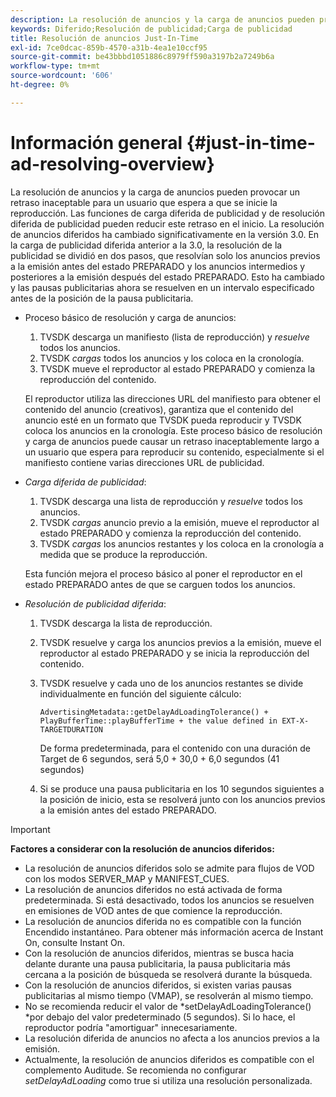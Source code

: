 ```yaml
---
description: La resolución de anuncios y la carga de anuncios pueden provocar un retraso inaceptable para un usuario que espera a que se inicie la reproducción. Las funciones de carga diferida de publicidad y de resolución diferida de publicidad pueden reducir este retraso en el inicio. La resolución de anuncios diferidos ha cambiado significativamente en la versión 3.0. En la carga de publicidad diferida anterior a la 3.0, la resolución de la publicidad se dividió en dos pasos, que resolvían solo los anuncios previos a la emisión antes del estado PREPARADO y los anuncios intermedios y posteriores a la emisión después del estado PREPARADO. Esto ha cambiado y las pausas publicitarias ahora se resuelven en un intervalo especificado antes de la posición de la pausa publicitaria.
keywords: Diferido;Resolución de publicidad;Carga de publicidad
title: Resolución de anuncios Just-In-Time
exl-id: 7ce0dcac-859b-4570-a31b-4ea1e10ccf95
source-git-commit: be43bbbd1051886c8979ff590a3197b2a7249b6a
workflow-type: tm+mt
source-wordcount: '606'
ht-degree: 0%

---
```


# Información general {#just-in-time-ad-resolving-overview}

La resolución de anuncios y la carga de anuncios pueden provocar un retraso inaceptable para un usuario que espera a que se inicie la reproducción. Las funciones de carga diferida de publicidad y de resolución diferida de publicidad pueden reducir este retraso en el inicio. La resolución de anuncios diferidos ha cambiado significativamente en la versión 3.0. En la carga de publicidad diferida anterior a la 3.0, la resolución de la publicidad se dividió en dos pasos, que resolvían solo los anuncios previos a la emisión antes del estado PREPARADO y los anuncios intermedios y posteriores a la emisión después del estado PREPARADO. Esto ha cambiado y las pausas publicitarias ahora se resuelven en un intervalo especificado antes de la posición de la pausa publicitaria.

* Proceso básico de resolución y carga de anuncios:

   1. TVSDK descarga un manifiesto (lista de reproducción) y *resuelve* todos los anuncios.
   1. TVSDK *cargas* todos los anuncios y los coloca en la cronología.
   1. TVSDK mueve el reproductor al estado PREPARADO y comienza la reproducción del contenido.

   El reproductor utiliza las direcciones URL del manifiesto para obtener el contenido del anuncio (creativos), garantiza que el contenido del anuncio esté en un formato que TVSDK pueda reproducir y TVSDK coloca los anuncios en la cronología. Este proceso básico de resolución y carga de anuncios puede causar un retraso inaceptablemente largo a un usuario que espera para reproducir su contenido, especialmente si el manifiesto contiene varias direcciones URL de publicidad.

* *Carga diferida de publicidad*:

   1. TVSDK descarga una lista de reproducción y *resuelve* todos los anuncios.
   1. TVSDK *cargas* anuncio previo a la emisión, mueve el reproductor al estado PREPARADO y comienza la reproducción del contenido.
   1. TVSDK *cargas* los anuncios restantes y los coloca en la cronología a medida que se produce la reproducción.

   Esta función mejora el proceso básico al poner el reproductor en el estado PREPARADO antes de que se carguen todos los anuncios.

* *Resolución de publicidad diferida*:

   1. TVSDK descarga la lista de reproducción.
   1. TVSDK resuelve y carga los anuncios previos a la emisión, mueve el reproductor al estado PREPARADO y se inicia la reproducción del contenido.
   1. TVSDK resuelve y cada uno de los anuncios restantes se divide individualmente en función del siguiente cálculo:

      `AdvertisingMetadata::getDelayAdLoadingTolerance() + PlayBufferTime::playBufferTime + the value defined in EXT-X-TARGETDURATION`

      De forma predeterminada, para el contenido con una duración de Target de 6 segundos, será 5,0 + 30,0 + 6,0 segundos (41 segundos)

   1. Si se produce una pausa publicitaria en los 10 segundos siguientes a la posición de inicio, esta se resolverá junto con los anuncios previos a la emisión antes del estado PREPARADO.

>[!IMPORTANT]
>
>**Factores a considerar con la resolución de anuncios diferidos:**
>
>* La resolución de anuncios diferidos solo se admite para flujos de VOD con los modos SERVER_MAP y MANIFEST_CUES.
>* La resolución de anuncios diferidos no está activada de forma predeterminada. Si está desactivado, todos los anuncios se resuelven en emisiones de VOD antes de que comience la reproducción.
>* La resolución de anuncios diferida no es compatible con la función Encendido instantáneo. Para obtener más información acerca de Instant On, consulte Instant On.
>* Con la resolución de anuncios diferidos, mientras se busca hacia delante durante una pausa publicitaria, la pausa publicitaria más cercana a la posición de búsqueda se resolverá durante la búsqueda.
>* Con la resolución de anuncios diferidos, si existen varias pausas publicitarias al mismo tiempo (VMAP), se resolverán al mismo tiempo.
>* No se recomienda reducir el valor de *setDelayAdLoadingTolerance() *por debajo del valor predeterminado (5 segundos). Si lo hace, el reproductor podría &quot;amortiguar&quot; innecesariamente.
>* La resolución diferida de anuncios no afecta a los anuncios previos a la emisión.
>* Actualmente, la resolución de anuncios diferidos es compatible con el complemento Auditude. Se recomienda no configurar *setDelayAdLoading* como true si utiliza una resolución personalizada.
>

